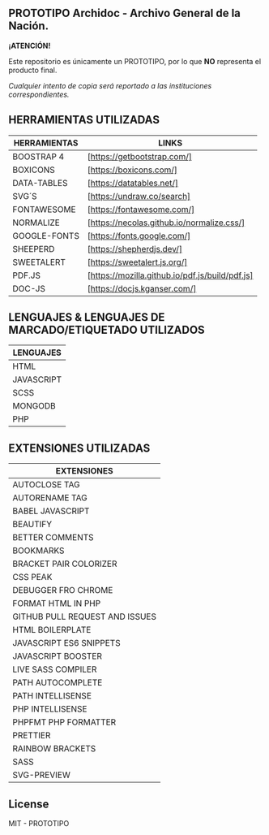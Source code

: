 ## PROTOTIPO Archidoc - Archivo General de la Nación.

**¡ATENCIÓN!**

Este repositorio es únicamente un PROTOTIPO, por lo que **NO** representa el producto final.

_Cualquier intento de copia será reportado a las instituciones correspondientes._

## HERRAMIENTAS UTILIZADAS

| HERRAMIENTAS | LINKS |
| ------ | ------ |
| BOOSTRAP 4 | [https://getbootstrap.com/] |
| BOXICONS | [https://boxicons.com/] |
| DATA-TABLES | [https://datatables.net/] |
| SVG´S | [https://undraw.co/search] |
| FONTAWESOME | [https://fontawesome.com/] |
| NORMALIZE | [https://necolas.github.io/normalize.css/] |
| GOOGLE-FONTS | [https://fonts.google.com/] |
| SHEEPERD | [https://shepherdjs.dev/] |
| SWEETALERT | [https://sweetalert.js.org/] |
| PDF.JS | [https://mozilla.github.io/pdf.js/build/pdf.js] |
| DOC-JS | [https://docjs.kganser.com/] |


## LENGUAJES & LENGUAJES DE MARCADO/ETIQUETADO UTILIZADOS
| LENGUAJES |
| ------ |
| HTML |
| JAVASCRIPT |
| SCSS |
| MONGODB |
| PHP |

## EXTENSIONES UTILIZADAS
| EXTENSIONES |
| ------ |
| AUTOCLOSE TAG |
| AUTORENAME TAG |
| BABEL JAVASCRIPT|
| BEAUTIFY |
| BETTER COMMENTS |
| BOOKMARKS |
| BRACKET PAIR COLORIZER |
| CSS PEAK |
| DEBUGGER FRO CHROME |
| FORMAT HTML IN PHP |
| GITHUB PULL REQUEST AND ISSUES |
| HTML BOILERPLATE |
| JAVASCRIPT ES6 SNIPPETS |
| JAVASCRIPT BOOSTER |
| LIVE SASS COMPILER |
| PATH AUTOCOMPLETE |
| PATH INTELLISENSE |
| PHP INTELLISENSE |
| PHPFMT PHP FORMATTER |
| PRETTIER |
| RAINBOW BRACKETS |
| SASS |
| SVG-PREVIEW |




## License

MIT - PROTOTIPO
